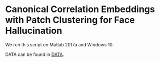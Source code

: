 # Canonical Correlation Embeddings with Patch Clustering for Face Hallucination

We run this script on Matlab 2017a and Windows 10.

DATA can be found in [DATA](https://pan.baidu.com/s/17UapLzHIONItbZZoJboN_Q).
